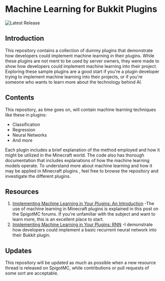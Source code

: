 # Machine Learning for Bukkit Plugins
![Latest Release](https://img.shields.io/badge/LATEST_UPDATE-2023--04--06-red.svg)

## Introduction
This repository contains a collection of dummy plugins that demonstrate how developers could implement machine learning in their plugins. While these plugins 
are not ment to be used by server owners, they were made to show how developers could implement machine learning into their project. Exploring these sample
plugins are a good start if you're a plugin developer trying to implement machine learning into their projects, or if you're someone who wants to learn more about
the technology behind AI.

## Contents
This repository, as time goes on, will contain machine learning techniques like these in plugins:
  * Classification
  * Regression
  * Neural Networks
  * And more
  
Each plugin includes a brief explanation of the method employed and how it might be utilized in the Minecraft world. The code also has thorough documentation
that includes explanations of how the machine learning models operate. To understand more about machine learning and how it may be applied in Minecraft plugins
, feel free to browse the repository and investigate the different plugins. 

## Resources
1. [Implementing Machine Learning in Your Plugins: An Introduction](https://www.spigotmc.org/threads/implementing-machine-learning-in-your-plugins-an-introduction.599387/) 
-The use of machine learning in Minecraft plugins is explained in this post on the SpigotMC forums. If you're unfamiliar with the subject and want to learn more, this is an excellent place to start.
2. [Implementing Machine Learning in Your Plugins: RNN](https://www.spigotmc.org/threads/implementing-machine-learning-in-your-plugins-rnn.599565/)
-I demonstrate how developers could implement a basic recurrent neural network into their Bukkit plugin. 

  
## Updates
This repository will be updated as much as possible when a new resource thread is released on SpigotMC, while contributions or pull requests of some sort are 
acceptable. 


